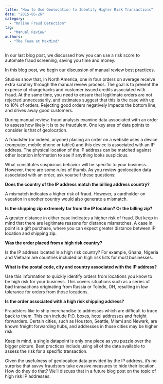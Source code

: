 ```yaml
---
title: "How to Use Geolocation to Identify Higher Risk Transactions"
date: "2015-06-26"
category:
  - "Online Fraud Detection"
tag:
  - "Manual Review"
authors:
  - "The Team at MaxMind"
---
```


In our last blog post, we discussed how you can use a risk score to automate
fraud screening, saving you time and money.

In this blog post, we begin our discussion of manual review best practices.

Studies show that, in North America, one in four orders on average receive extra
scrutiny through the manual review process. The goal is to prevent the expense
of chargebacks and customer issued credits associated with fraud. At the same
time, you need to ensure that legitimate orders are not rejected unnecessarily,
and estimates suggest that this is the case with up to 10% of orders. Rejecting
good orders negatively impacts the bottom line, and drives away good customers.

During manual review, fraud analysts examine data associated with an order to
assess how likely it is to be fraudulent. One key area of data points to
consider is that of geolocation.

A fraudster (or indeed, anyone) placing an order on a website uses a device
(computer, mobile phone or tablet) and this device is associated with an IP
address. The physical location of the IP address can be matched against other
location information to see if anything looks suspicious.

What constitutes suspicious behavior will be specific to your business. However,
there are some rules of thumb. As you review geolocation data associated with an
order, ask yourself these questions:

<!--lint disable no-emphasis-as-heading-->

**Does the country of the IP address match the billing address country?**

A mismatch indicates a higher risk of fraud. However, a cardholder on vacation
in another country would also generate a mismatch.

**Is the shipping zip extremely far from the IP location? Or the billing zip?**

A greater distance in either case indicates a higher risk of fraud. But keep in
mind that there are legitimate reasons for distance mismatches. A case in point
is a gift purchase, where you can expect greater distance between IP location
and shipping zip.

**Was the order placed from a high risk country?**

Is the IP address located in a high risk country? For example, Ghana, Nigeria
and Vietnam are countries included on high risk lists for most businesses.

**What is the postal code, city and country associated with the IP address?**

Use this information to quickly identify orders from locations you know to be
high risk for your business. This covers situations such as a series of bad
transactions originating from Russia or Toledo, OH, resulting in low tolerance
for orders from those locations.

**Is the order associated with a high risk shipping address?**

Fraudsters like to ship merchandise to addresses which are difficult to trace
back to them. This can include P.O. boxes, hotel addresses and freight
forwarders. Certain cities, such as Houston, Seattle, Miami and Newark, are
known freight forwarding hubs, and addresses in those cities may be higher risk.

Keep in mind, a single datapoint is only one piece as you puzzle over the bigger
picture. Best practices include using all of the data available to assess the
risk for a specific transaction.

Given the usefulness of geolocation data provided by the IP address, it’s no
surprise that savvy fraudsters take evasive measures to hide their location. How
do they do that? We’ll discuss that in a future blog post on the topic of high
risk IP addresses.
